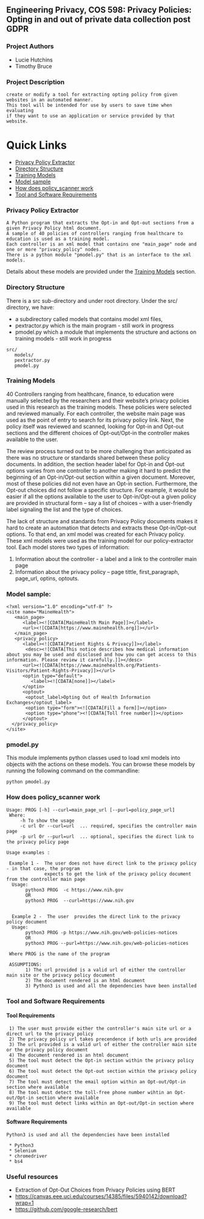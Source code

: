 
## Engineering Privacy, COS 598: Privacy Policies: Opting in and out of private data collection post GDPR

### Project Authors

* Lucie Hutchins
* Timothy Bruce 

### Project Description

``` 
create or modify a tool for extracting opting policy from given websites in an automated manner.
This tool will be intended for use by users to save time when evaluating 
if they want to use an application or service provided by that website.

```
# Quick Links

- [Privacy Policy Extractor ](#privacy-policy-extractor)
- [Directory Structure](#directory-structure)
- [Training Models](#training-models)
- [Model sample](#model-sample)
- [How does policy_scanner work](#how-does-policy_scanner-work)
- [Tool and Software Requirements](#tool-and-software-requirements)

### Privacy Policy Extractor

```
A Python program that extracts the Opt-in and Opt-out sections from a given Privacy Policy html document.
A sample of 40 policies of controllers ranging from healthcare to education is used as a training model.
Each controller is an xml model that contains one "main_page" node and one or more "privacy_policy" nodes.
There is a python module "pmodel.py" that is an interface to the xml models. 
```

Details about these models are provided under the [Training Models](#training-models) section.


### Directory Structure

There is a src sub-directory and under root directory. Under the src/ directory, we have: 

* a subdirectory called models that contains model xml files,
* pextractor.py  which is the main program - still work in progress 
* pmodel.py  which a module that implements the structure and actions on training models - still work in progress

```
src/
   models/ 	
   pextractor.py	
   pmodel.py
```

### Training Models


   40 Controllers ranging from healthcare, finance, to education were manually selected by the researchers and their website’s privacy policies used in this research as the training models. These policies were selected and reviewed manually.  For each controller, the website main page was used as the point of entry to search for its privacy policy link. Next, the policy itself was reviewed and scanned, looking for Opt-in and Opt-out sections  and the different choices  of Opt-out/Opt-in the controller makes available to the user. 

The review process turned out to be more challenging than anticipated as there was no structure or standards shared between these policy documents. In addition, the section header label for Opt-in and Opt-out options varies from one controller to another making it hard to predict the beginning of an Opt-in/Opt-out section within a given document. Moreover, most of these policies did not even have an Opt-in section. Furthermore, the Opt-out choices did not follow a specific structure. For example, it would be easier if all the options available to the user to Opt-in/Opt-out a given policy are provided in structural form – say a list of choices – with a user-friendly label signaling the list and the type of choices. 

The lack of structure and standards from Privacy Policy documents makes it hard to create an automation that detects and extracts these Opt-in/Opt-out options. To that end, an xml model was created for each Privacy policy. These xml models were used as the training model for our policy-extractor tool. Each model stores two types of information:

1.	Information about the controller - a label and a link to the controller main page
2.	Information about the privacy policy – page tittle, first_paragraph, page_url,  optins, optouts. 

### Model sample:

```
<?xml version="1.0" encoding="utf-8" ?>
<site name="MaineHealth">
   <main_page>
      <label><![CDATA[MaineHealth Main Page]]></label>
      <url><![CDATA[https://www.mainehealth.org]]></url>
   </main_page>
   <privacy_policy>
      <label><![CDATA[Patient Rights & Privacy]]></label>
       <desc><![CDATA[This notice describes how medical information about you may be used and disclosed and how you can get access to this information. Please review it carefully.]]></desc>
      <url><![CDATA[https://www.mainehealth.org/Patients-Visitors/Patient-Rights-Privacy]]></url>
      <optin type="default">
         <label><![CDATA[none]]></label>
      </optin>
      <optout>
       <optout_label>Opting Out of Health Information Exchanges</optout_label>
       <option type="form"><![CDATA[Fill a form]]></option>
       <option type="phone"><![CDATA[Toll free number]]></option>
      </optout>
  </privacy_policy>
</site>

```
### pmodel.py 

This module implements  python classes used to load xml models into objects with the actions on these models.
You can browse these models by running the following command on the commandline:
```
python pmodel.py
```


### How does policy_scanner work

```
Usage: PROG [-h] --curl=main_page_url [--purl=policy_page_url]
 Where:
     -h To show the usage
     -c url Or --curl=url  ... required, specifies the controller main page
     -p url Or --purl=url  ... optional, specifies the direct link to the privacy policy page  
      
Usage examples :

 Example 1 -  The user does not have direct link to the privacy policy - in that case, the program
              expects to get the link of the privacy policy document from the controller main page
  Usage: 
       python3 PROG  -c https://www.nih.gov
       OR 
       python3 PROG  --curl=https://www.nih.gov


  Example 2 -  The user  provides the direct link to the privacy policy document
  Usage: 
       python3 PROG -p https://www.nih.gov/web-policies-notices
       OR 
       python3 PROG --purl=https://www.nih.gov/web-policies-notices

 Where PROG is the name of the program

 ASSUMPTIONS: 
       1) The url provided is a valid url of either the controller main site or the privacy policy document
       2) The document rendered is an html document
       3) Python3 is used and all the dependencies have been installed 
```

###  Tool and Software Requirements

#### Tool Requirements 
```
 1) The user must provide either the controller's main site url or a direct url to the privacy policy
 2) The privacy policy url takes precendence if both urls are provided
 3) The url provided is a valid url of either the controller main site or the privacy policy document
 4) The document rendered is an html document
 5) The tool must detect the Opt-in section within the privacy policy document
 6) The tool must detect the Opt-out section within the privacy policy document
 7) The tool must detect the email option within an Opt-out/Opt-in section where available
 8) The tool must detect the toll-free phone number wihtin an Opt-out/Opt-in section where available
 9) The tool must detect links within an Opt-out/Opt-in section where available
 ```
 #### Software Requirements
 ```
 Python3 is used and all the dependencies have been installed 
 
  * Python3
  * Selenium
  * chromedriver
  * bs4

```

### Useful resources

* Extraction of Opt-Out Choices from Privacy Policies using BERT
* https://canvas.eee.uci.edu/courses/14385/files/5940142/download?wrap=1
* https://github.com/google-research/bert
